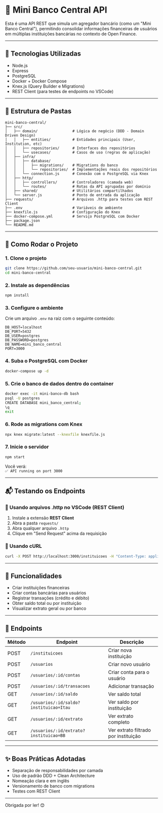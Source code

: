 # 🏦 Mini Banco Central API

Esta é uma API REST que simula um agregador bancário (como um "Mini Banco Central"), permitindo consolidar informações financeiras de usuários em múltiplas instituições bancárias no contexto de Open Finance.

---

## 🧱 Tecnologias Utilizadas

- Node.js
- Express
- PostgreSQL
- Docker + Docker Compose
- Knex.js (Query Builder e Migrations)
- REST Client (para testes de endpoints no VSCode)

---

## 📁 Estrutura de Pastas

```
mini-banco-central/
├── src/
│   ├── domain/                # Lógica de negócio (DDD - Domain Driven Design)
│   │   ├── entities/          # Entidades principais (User, Institution, etc)
│   │   ├── repositories/      # Interfaces dos repositórios
│   │   └── usecases/          # Casos de uso (regras de aplicação)
│   ├── infra/
│   │   ├── database/
│   │   │   ├── migrations/    # Migrations do banco
│   │   │   └── repositories/  # Implementações reais dos repositórios
│   │   └── connection.js      # Conexão com o PostgreSQL via Knex
│   ├── http/
│   │   ├── controllers/       # Controladores (camada web)
│   │   └── routes/            # Rotas da API agrupadas por domínio
│   ├── shared/                # Utilitários compartilhados
│   └── server.js              # Ponto de entrada da aplicação
├── requests/                  # Arquivos .http para testes com REST Client
├── .env                       # Variáveis de ambiente
├── knexfile.js                # Configuração do Knex
├── docker-compose.yml         # Serviço PostgreSQL com Docker
├── package.json
└── README.md
```

---

## 🚀 Como Rodar o Projeto

### 1. Clone o projeto

```bash
git clone https://github.com/seu-usuario/mini-banco-central.git
cd mini-banco-central
```

### 2. Instale as dependências

```bash
npm install
```

### 3. Configure o ambiente

Crie um arquivo `.env` na raiz com o seguinte conteúdo:

```
DB_HOST=localhost
DB_PORT=5432
DB_USER=postgres
DB_PASSWORD=postgres
DB_NAME=mini_banco_central
PORT=3000
```

### 4. Suba o PostgreSQL com Docker

```bash
docker-compose up -d
```

### 5. Crie o banco de dados dentro do container

```bash
docker exec -it mini-banco-db bash
psql -U postgres
CREATE DATABASE mini_banco_central;
\q
exit
```

### 6. Rode as migrations com Knex

```bash
npx knex migrate:latest --knexfile knexfile.js
```

### 7. Inicie o servidor

```bash
npm start
```

Você verá:  
`✅ API running on port 3000`

---

## 📬 Testando os Endpoints

### 🔹 Usando arquivos .http no VSCode (REST Client)

1. Instale a extensão **REST Client**
2. Abra a pasta `requests/`
3. Abra qualquer arquivo `.http`
4. Clique em "Send Request" acima da requisição

### 🔹 Usando cURL

```bash
curl -X POST http://localhost:3000/instituicoes -H "Content-Type: application/json" -d "{"name": "Banco do Brasil"}"
```

---

## 🧠 Funcionalidades

- Criar instituições financeiras
- Criar contas bancárias para usuários
- Registrar transações (crédito e débito)
- Obter saldo total ou por instituição
- Visualizar extrato geral ou por banco

---

## 📌 Endpoints

| Método | Endpoint                                 | Descrição                             |
|--------|------------------------------------------|----------------------------------------|
| POST   | `/instituicoes`                          | Criar nova instituição                 |
| POST   | `/usuarios`                              | Criar novo usuário                     |
| POST   | `/usuarios/:id/contas`                   | Criar conta para o usuário             |
| POST   | `/usuarios/:id/transacoes`               | Adicionar transação                    |
| GET    | `/usuarios/:id/saldo`                    | Ver saldo total                        |
| GET    | `/usuarios/:id/saldo?instituicao=Itau`   | Ver saldo por instituição              |
| GET    | `/usuarios/:id/extrato`                  | Ver extrato completo                   |
| GET    | `/usuarios/:id/extrato?instituicao=BB`   | Ver extrato filtrado por instituição   |

---

## ✨ Boas Práticas Adotadas

- Separação de responsabilidades por camada
- Uso de padrão DDD + Clean Architecture
- Nomeação clara e em inglês
- Versionamento de banco com migrations
- Testes com REST Client

---

Obrigada por ler! 😊
